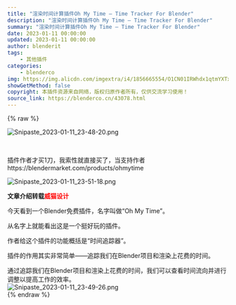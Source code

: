 ```yaml
---
title: "渲染时间计算插件Oh My Time – Time Tracker For Blender"
description: "渲染时间计算插件Oh My Time – Time Tracker For Blender"
summary: "渲染时间计算插件Oh My Time – Time Tracker For Blender"
date: 2023-01-11 00:00:00
updated: 2023-01-11 00:00:00
author: blenderit
tags: 
    - 其他插件
categories:
    - blenderco
img: https://img.alicdn.com/imgextra/i4/1856665554/O1CN01IRWhdx1qtmYXTx5wV_!!1856665554.png
showGetMethod: false
copyright: 本插件资源来自网络，版权归原作者所有，仅供交流学习使用！
source_link: https://blenderco.cn/43078.html
---
```


{% raw %}
<p><img class="aligncenter" src="https://img.alicdn.com/imgextra/i4/1856665554/O1CN01IRWhdx1qtmYXTx5wV_!!1856665554.png" alt="Snipaste_2023-01-11_23-48-20.png"></p><p> </p><p>插件作者才买1刀，我索性就直接买了，当支持作者https://blendermarket.com/products/ohmytime</p><p><img src="https://img.alicdn.com/imgextra/i4/1856665554/O1CN01MhWQf91qtmYThDHqT_!!1856665554.png" alt="Snipaste_2023-01-11_23-51-18.png"></p><p><strong>文章介绍转载<span style="color: #ff0000;">威猫设计</span></strong></p><p>今天看到一个Blender免费插件，名字叫做“Oh My Time”。</p><p>从名字上就能看出这是一个挺好玩的插件。</p><p>作者给这个插件的功能概括是“时间追踪器”。</p><p>插件的作用其实非常简单——追踪我们在Blender项目和渲染上花费的时间。</p><section>通过追踪我们在Blender项目和渲染上花费的时间，我们可以查看时间流向并进行调整以提高工作的效率。</section><section><img src="https://img.alicdn.com/imgextra/i2/1856665554/O1CN01ybvR1G1qtmYXTze22_!!1856665554.png" alt="Snipaste_2023-01-11_23-49-26.png"></section><section></section>
<div style="display: none">blenderco</div>
{% endraw %}